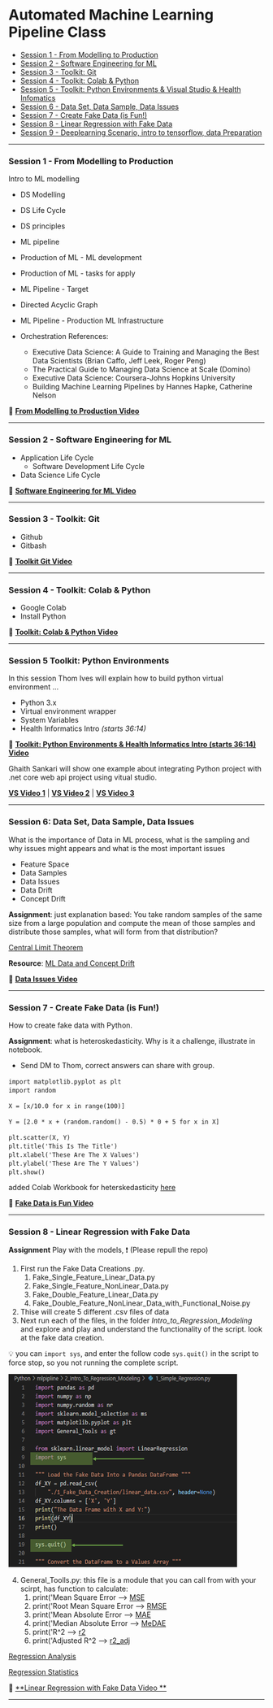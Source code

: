 # Automated Machine Learning Pipeline Class

- [Session 1 - From Modelling to Production](#session1)
- [Session 2 - Software Engineering for ML](#session2)
- [Session 3 - Toolkit: Git](#session3)
- [Session 4 - Toolkit: Colab & Python](#session4)
- [Session 5 - Toolkit: Python Environments & Visual Studio & Health Infomatics](#session5)
- [Session 6 - Data Set, Data Sample, Data Issues](#session6)
- [Session 7 - Create Fake Data (is Fun!)](#session7)
- [Session 8 - Linear Regression with Fake Data](#session8)
- [Session 9 - Deeplearning Scenario, intro to tensorflow, data Preparation](#session9)

---

<a id=session1></a>
### Session 1 - From Modelling to Production
Intro to ML modelling

- DS Modelling
- DS Life Cycle
- DS principles
- ML pipeline
- Production of ML - ML development
- Production of ML - tasks for apply
- ML Pipeline - Target
- Directed Acyclic Graph
- ML Pipeline - Production ML Infrastructure
- Orchestration References:

  - Executive Data Science: A Guide to Training and Managing the Best Data Scientists (Brian Caffo, Jeff Leek, Roger Peng)
  - The Practical Guide to Managing Data Science at Scale (Domino)
  - Executive Data Science: Coursera-Johns Hopkins University
  - Building Machine Learning Pipelines by Hannes Hapke, Catherine Nelson


:diamond_shape_with_a_dot_inside: [**From Modelling to Production Video**](https://www.youtube.com/watch?v=qFJNkuBRytY)

---

<a id=session2></a>
### Session 2 - Software Engineering for ML

- Application Life Cycle
  - Software Development Life Cycle
-  Data Science Life Cycle

:diamond_shape_with_a_dot_inside: [**Software Engineering for ML Video**](https://www.youtube.com/watch?v=ARUyqRHupMc)

---

<a id=session3></a>
### Session 3 - Toolkit: Git

- Github
- Gitbash

:diamond_shape_with_a_dot_inside: [**Toolkit Git Video**](https://www.youtube.com/watch?v=IcTj5sek30g)

---

<a id=session4></a>
### Session 4 - Toolkit: Colab & Python

- Google Colab
- Install Python

:diamond_shape_with_a_dot_inside: [**Toolkit: Colab & Python Video**](https://www.youtube.com/watch?v=qOHHVdSA8qk)

---

<a id=session5></a>
### Session 5 Toolkit: Python Environments
In this session Thom Ives will explain how to build python virtual environment ... 

- Python 3.x
- Virtual environment wrapper
- System Variables
- Health Informatics Intro *(starts 36:14)*

:diamond_shape_with_a_dot_inside: [**Toolkit: Python Environments & Health Informatics Intro (starts 36:14) Video**](https://www.youtube.com/watch?v=qOHHVdSA8qk)

Ghaith Sankari will show one example about integrating Python project with .net core web api project using vitual studio.

[**VS Video 1**](https://www.youtube.com/watch?v=2dLjHUJ3lZE) | [**VS Video 2**](https://www.youtube.com/watch?v=IZOVSFwIpGo) | [**VS Video 3**](https://www.youtube.com/watch?v=BM3e0p0Iv7w)

---

<a id=session6></a>
### Session 6: Data Set, Data Sample, Data Issues
What is the importance of Data in ML process, what is the sampling and why issues might appears and what is the most important issues

- Feature Space
- Data Samples
- Data Issues
- Data Drift
- Concept Drift

**Assignment**: just explanation based: You take random samples of the same size from a large population and compute the mean of those samples and distribute those samples,
what will form from that distribution?

[Central Limit Theorem](https://www.statisticshowto.com/probability-and-statistics/normal-distributions/central-limit-theorem-definition-examples/)

**Resource**: [ML Data and Concept Drift](https://towardsdatascience.com/machine-learning-in-production-why-you-should-care-about-data-and-concept-drift-d96d0bc907fb)


:diamond_shape_with_a_dot_inside: [**Data Issues Video**](https://www.youtube.com/watch?v=FBivOf73kvw?t=67)

---

<a id=session7></a>
### Session 7 - Create Fake Data (is Fun!)
How to create fake data with Python.

**Assignment**: what is heteroskedasticity. Why is it a challenge, illustrate in notebook.
  - Send DM to Thom, correct answers can share with group.


`import matplotlib.pyplot as plt`<br>
`import random`<br>

`X = [x/10.0 for x in range(100)]` <br>

`Y = [2.0 * x + (random.random() - 0.5) * 0 + 5 for x in X]`<br>

`plt.scatter(X, Y)` <br>
``plt.title('This Is The Title')``<br>
``plt.xlabel('These Are The X Values')``<br>
``plt.ylabel('These Are The Y Values')``<br>
`plt.show()`<br>


added Colab Workbook for heterskedasticity [here](assignment_heteroskedasticity.ipynb)

:diamond_shape_with_a_dot_inside: [**Fake Data is Fun Video**](https://youtu.be/wfc4tNt8ZY8?t=137)

---

<a id=session8></a>
### Session 8 - Linear Regression with Fake Data

**Assignment** Play with the models, ❗ (Please repull the repo)

 1. First run the Fake Data Creations .py.
    1. Fake_Single_Feature_Linear_Data.py
    2. Fake_Single_Feature_NonLinear_Data.py
    3. Fake_Double_Feature_Linear_Data.py
    4. Fake_Double_Feature_NonLinear_Data_with_Functional_Noise.py
 2. Thise will create 5 different .csv files of data
 3. Next run each of the files, in the folder *Intro_to_Regression_Modeling*  and explore and play and understand the functionality of the script. look at the fake data creation.
 
 💡 you can `import sys`, and enter the follow code `sys.quit()` in the script to force stop, so you not running the complete script.
 
 <img src="/images/sys_quite.png" height="380" width="450">
 
 4. General_Toolls.py: this file is a module that you can call from with your scirpt, has function to calculate:
    1. print('Mean Square Error       --> [MSE](https://www.statisticshowto.com/probability-and-statistics/statistics-definitions/mean-squared-error/)
    2. print('Root Mean Square Error  --> [RMSE](https://www.statisticshowto.com/probability-and-statistics/regression-analysis/rmse-root-mean-square-error/)
    3. print('Mean Absolute Error     --> [MAE](https://www.statisticshowto.com/absolute-error/)
    4. print('Median Absolute Error   --> [MeDAE](https://www.statisticshowto.com/median-absolute-deviation/)
    5. print('R^2                     --> [r2](https://statisticsbyjim.com/regression/interpret-r-squared-regression/)
    6. print('Adjusted R^2            --> [r2_adj](https://www.statisticshowto.com/probability-and-statistics/statistics-definitions/adjusted-r2/)
  

[Regression Analysis](https://statisticsbyjim.com/regression/when-use-regression-analysis/)

[Regression Statistics](https://www.statisticshowto.com/probability-and-statistics/regression-analysis/)


:diamond_shape_with_a_dot_inside: [**Linear Regression with Fake Data Video **](https://youtu.be/vr1tFEtlv9A)

---
